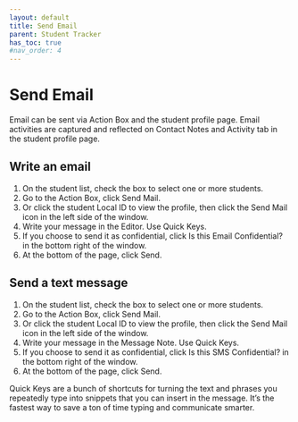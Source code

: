 ```yaml
---
layout: default
title: Send Email
parent: Student Tracker
has_toc: true
#nav_order: 4
---
```


# Send Email
Email can be sent via Action Box and the student profile page. Email activities are captured and reflected on Contact Notes and Activity tab in the student profile page.

## Write an email
1. On the student list, check the box to select one or more students.
2. Go to the Action Box, click Send Mail.
3. Or click the student Local ID to view the profile, then click the Send Mail icon in the left side of the window.
4. Write your message in the Editor. Use Quick Keys.
5. If you choose to send it as confidential, click Is this Email Confidential? in the bottom right of the window.
6. At the bottom of the page, click Send.

## Send a text message
1. On the student list, check the box to select one or more students.
2. Go to the Action Box, click Send Mail.
3. Or click the student Local ID to view the profile, then click the Send Mail icon in the left side of the window.
4. Write your message in the Message Note. Use Quick Keys.
5. If you choose to send it as confidential, click Is this SMS Confidential? in the bottom right of the window.
6. At the bottom of the page, click Send.

Quick Keys are a bunch of shortcuts for turning the text and phrases you repeatedly type into snippets that you can insert in the message. It’s the fastest way to save a ton of time typing and communicate smarter.
